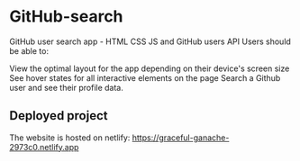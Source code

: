 # GitHub-search

GitHub user search app - HTML CSS JS and GitHub users API
Users should be able to:

View the optimal layout for the app depending on their device's screen size
See hover states for all interactive elements on the page
Search a Github user and see their profile data.

## Deployed project

The website is hosted on netlify: https://graceful-ganache-2973c0.netlify.app
